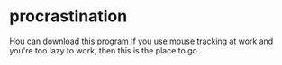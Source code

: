 # procrastination
Нou can [download this program](https://drive.google.com/drive/folders/1m2GyVQNbb6ptTKXkh6Y6Sd396XQA1GrM?usp=sharing)
If you use mouse tracking at work and you're too lazy to work, then this is the place to go.
